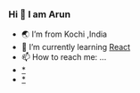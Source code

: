### Hi 👋 I am Arun

- 🌏 I’m from Kochi ,India
- 🌱 I’m currently learning [React](https://react.dev/)
- 📫 How to reach me: ...
- [*](arunraju9837@gmail.com)
- [*](https://www.linkedin.com/in/arun-raju-05374a1b7)

